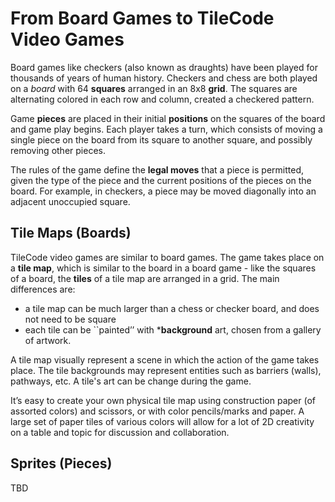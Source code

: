 # From Board Games to TileCode Video Games

Board games like checkers (also known as draughts) have been played for thousands of years of human history. Checkers and chess are both played on a *board* with 64 **squares** arranged in an 8x8 **grid**. The squares are alternating colored in each row and column, created a checkered pattern.  

Game **pieces** are placed in their initial **positions** on the squares of the board and game play begins. Each player takes a turn, which consists of moving a single piece on the board from its square to another square, and possibly removing other pieces.

The rules of the game define the **legal moves** that a piece is permitted, given the type of the piece and the current positions of the pieces on the board.  For example, in checkers, a piece may be moved diagonally into an adjacent unoccupied square. 

## Tile Maps (Boards)

TileCode video games are similar to board games. The game takes place on a **tile map**, which is similar to the board in a board game - like the squares of a board, the **tiles** of a tile map are arranged in a grid. The main differences are:
- a tile map can be much larger than a chess or checker board, and does not need to be square
- each tile can be ``painted’’ with ***background** art, chosen from a gallery of artwork. 

A tile map visually represent a scene in which the action of the game takes place.  The tile backgrounds may represent entities such as barriers (walls), pathways, etc. A tile's art can be change during the game. 

It’s easy to create your own physical tile map using construction paper (of assorted colors) and scissors, or with color pencils/marks and paper. A large set of paper tiles of various colors will allow for a lot of 2D creativity on a table and topic for discussion and collaboration.

## Sprites (Pieces)

TBD